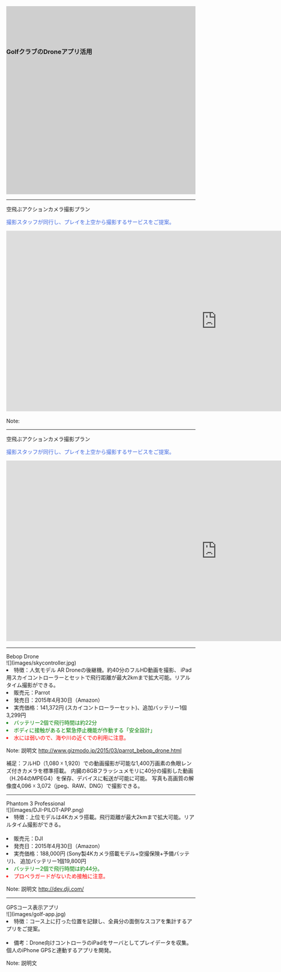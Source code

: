 
<div style="virtical-align:middle;height:500px;background-size:100%;background-image:url('images/golf-course.jpg');
">
<div style="width:100%;height:100%;background-color: rgba(100, 100, 100, 0.3);">
<br>
<br>
<br>
<br>
<br>
<div class="shadow"><h3>GolfクラブのDroneアプリ活用</h></div>
<h4></h4>
</div>
</div>


---

<div class="title">空飛ぶアクションカメラ撮影プラン</div>
<p style="color:RoyalBlue">撮影スタッフが同行し、プレイを上空から撮影するサービスをご提案。</p>

<iframe width="1120" height="480" src="https://www.youtube.com/embed/WUpmPUcnuBY?rel=0&hd=1&showinfo=0&theme=light&autohide=1&loop=1" frameborder="0" allowfullscreen></iframe>

Note:

---

<div class="title">空飛ぶアクションカメラ撮影プラン</div>
<p style="color:RoyalBlue">撮影スタッフが同行し、プレイを上空から撮影するサービスをご提案。</p>

<iframe width="1120" height="480" src="https://www.youtube.com/embed/TzqsADBrkXs?rel=0&hd=1&showinfo=0&theme=light&autohide=1&loop=1" frameborder="0" allowfullscreen></iframe>

---

<div class="title">Bebop Drone</div>

<div class="frame">

<div class="right">
<div class="shadow">
</div>

<div class="shadow">
![](images/skycontroller.jpg)
</div>
</div>

<div class="left">
<li>特徴：人気モデル AR Droneの後継機。約40分のフルHD動画を撮影、
iPad用スカイコントローラーとセットで飛行距離が最大2kmまで拡大可能。リアルタイム撮影ができる。</li>
<li>販売元：Parrot</li>
<li>発売日：2015年4月30日（Amazon）</li>
<li>実売価格：141,372円 (スカイコントローラーセット)、追加バッテリー1個3,299円</li>
<li style="color:green">バッテリー2個で飛行時間は約22分</li>
<li style="color:green">ボディに接触があると緊急停止機能が作動する「安全設計」</li>
<li style="color:red">水には弱いので、海や川の近くでの利用に注意。</li>
</div>

</div>

Note: 説明文
http://www.gizmodo.jp/2015/03/parrot_bebop_drone.html

補足：フルHD（1,080 ☓ 1,920）での動画撮影が可能な1,400万画素の魚眼レンズ付きカメラを標準搭載。
内臓の8GBフラッシュメモリに40分の撮影した動画（H.264のMPEG4）を保存、デバイスに転送が可能に可能。
写真も高画質の解像度4,096 ☓ 3,072（jpeg、RAW、DNG）で撮影できる。



---

<div class="title">Phantom 3 Professional</div>

<div class="frame">

<div class="right">
<div class="shadow">
</div>

<div class="shadow">
![](images/DJI-PILOT-APP.png)
</div>
</div>

<div class="left">
<li>特徴：上位モデルは4Kカメラ搭載。飛行距離が最大2kmまで拡大可能。リアルタイム撮影ができる。</li>
<br>
<li>販売元：DJI</li>
<li>発売日：2015年4月30日（Amazon）</li>
<li>実売価格：188,000円 (Sony製4Kカメラ搭載モデル+空撮保険+予備バッテリ)、
追加バッテリー1個19,800円</li>
<li style="color:green">バッテリー2個で飛行時間は約44分。</li>
<li style="color:red">プロペラガードがないため接触に注意。</li>
</div>

</div>

Note: 説明文
http://dev.dji.com/


---

<div class="title">GPSコース表示アプリ</div>

<div class="frame">

<div class="right">
<div class="shadow">
</div>

<div class="shadow">
![](images/golf-app.jpg)
</div>
</div>

<div class="left">
<li>特徴：コース上に打った位置を記録し、全員分の面倒なスコアを集計するアプリをご提案。</li>
<br>
<li>備考：Drone向けコントローラのiPadをサーバとしてプレイデータを収集。
個人のiPhone GPSと連動するアプリを開発。</li>
</div>

</div>

Note: 説明文
